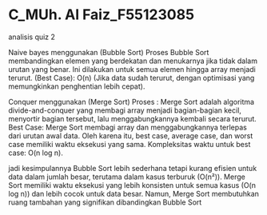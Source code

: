 # C_MUh. Al Faiz_F55123085

analisis quiz 2

Naive bayes menggunakan (Bubble Sort)
Proses Bubble Sort membandingkan elemen yang berdekatan dan menukarnya jika tidak dalam urutan yang benar. Ini dilakukan untuk semua elemen hingga array menjadi terurut.
(Best Case): O(n) (Jika data sudah terurut, dengan optimisasi yang memungkinkan penghentian lebih cepat).

Conquer menggunakan (Merge Sort)
Proses : Merge Sort adalah algoritma divide-and-conquer yang membagi array menjadi bagian-bagian kecil, menyortir bagian tersebut, lalu menggabungkannya kembali secara terurut.
Best Case: Merge Sort membagi array dan menggabungkannya terlepas dari urutan awal data. Oleh karena itu, best case, average case, dan worst case memiliki waktu eksekusi yang sama.
Kompleksitas waktu untuk best case: O(n log n).

jadi kesimpulannya
Bubble Sort lebih sederhana tetapi kurang efisien untuk data dalam jumlah besar, terutama dalam kasus terburuk (O(n²)).
Merge Sort memiliki waktu eksekusi yang lebih konsisten untuk semua kasus (O(n log n)) dan lebih cocok untuk data besar. Namun, Merge Sort membutuhkan ruang tambahan yang signifikan dibandingkan Bubble Sort
